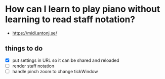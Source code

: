 # How can I learn to play piano without learning to read staff notation?

- https://midi.antonj.se/

## things to do

- [x] put settings in URL so it can be shared and reloaded
- [ ] render staff notation
- [ ] handle pinch zoom to change tickWindow
